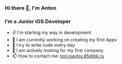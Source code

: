 ### Hi there 👋, I'm Anton

### I’m a Junior iOS Developer
- ✌️  I'm starting my way in development
- 🔭 I am currently working on creating my first Apps
- 🌱 I try to write code every day
- 👯 I am actively looking for my first company
- 📫 How to contact me:  toni.pavlov.85@bk.ru

